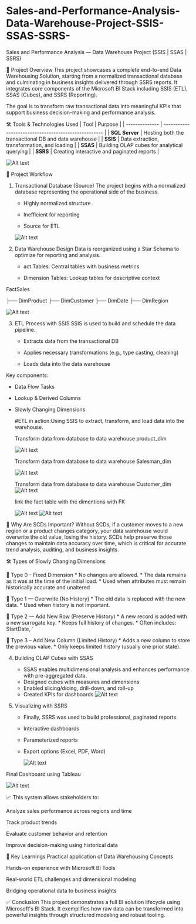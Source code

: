 # Sales-and-Performance-Analysis-Data-Warehouse-Project-SSIS-SSAS-SSRS-
Sales and Performance Analysis — Data Warehouse Project (SSIS | SSAS | SSRS) 

📁 Project Overview
This project showcases a complete end-to-end Data Warehousing Solution, starting from a normalized transactional database and culminating in business insights delivered through SSRS reports. It integrates core components of the Microsoft BI Stack including SSIS (ETL), SSAS (Cubes), and SSRS (Reporting).

The goal is to transform raw transactional data into meaningful KPIs that support business decision-making and performance analysis.



🛠 Tools & Technologies Used
| Tool           | Purpose                                              |
| -------------- | ---------------------------------------------------- |
| **SQL Server** | Hosting both the transactional DB and data warehouse |
| **SSIS**       | Data extraction, transformation, and loading         |
| **SSAS**       | Building OLAP cubes for analytical querying          |
| **SSRS**       | Creating interactive and paginated reports           |

![Alt text](images/DW_Comp.png)





🔄 Project Workflow


1. Transactional Database (Source)
The project begins with a normalized database representing the operational side of the business.

    * Highly normalized structure

    * Inefficient for reporting

    * Source for ETL

   ![Alt text](images/Sales_oltp.png)
      


2. Data Warehouse Design
Data is reorganized using a Star Schema to optimize for reporting and analysis.

    * act Tables: Central tables with business metrics

    * Dimension Tables: Lookup tables for descriptive context
 
  FactSales

├── DimProduct
├── DimCustomer
├── DimDate
├── DimRegion
 
   ![Alt text](images/Sales_Olap.png)


3. ETL Process with SSIS
SSIS is used to build and schedule the data pipeline.

    * Extracts data from the transactional DB

    * Applies necessary transformations (e.g., type casting, cleaning)

    * Loads data into the data warehouse

Key components:

  * Data Flow Tasks

  * Lookup & Derived Columns

  * Slowly Changing Dimensions

    #ETL in action:Using SSIS to extract, transform, and load data into the warehouse.

       Transform data from database to data warehouse product_dim
    
       ![Alt text](images/Product_ETL.png)

    
       Transform data from database to data warehouse Salesman_dim
    
       ![Alt text](images/Salesman_ETL.png)


       Transform data from database to data warehouse Customer_dim
       ![Alt text](images/Customer_ETL.png)


       link the fact table with the dimentions with FK
    
       ![Alt text](images/Fact_ETL.png)
       ![Alt text](images/Fact_ETL@.png)


🧠 Why Are SCDs Important?
Without SCDs, if a customer moves to a new region or a product changes category, your data warehouse would overwrite the old value, losing the history. SCDs help preserve those changes to maintain data accuracy over time, which is critical for accurate trend analysis, auditing, and business insights.

🛠️ Types of Slowly Changing Dimensions

🔹 Type 0 – Fixed Dimension
    * No changes are allowed.
    * The data remains as it was at the time of the initial load.
    * Used when attributes must remain historically accurate and unaltered

🔹 Type 1 — Overwrite (No History)
    * The old data is replaced with the new data.
    * Used when history is not important.

🔹 Type 2 — Add New Row (Preserve History)
    * A new record is added with a new surrogate key.
    * Keeps full history of changes.
    * Often includes: StartDate, `

🔹 Type 3 – Add New Column (Limited History)
    * Adds a new column to store the previous value.
    * Only keeps limited history (usually one prior state).



4. Building OLAP Cubes with SSAS
    * SSAS enables multidimensional analysis and enhances performance with pre-aggregated data.
    * Designed cubes with measures and dimensions
    * Enabled slicing/dicing, drill-down, and roll-up
    * Created KPIs for dashboards
      ![Alt text](images/SSAS_cube.png)

      
5. Visualizing with SSRS
    * Finally, SSRS was used to build professional, paginated reports.
    * Interactive dashboards
    * Parameterized reports
    * Export options (Excel, PDF, Word)
  
      ![Alt text](images/SSRS_report.png)





  Final Dashboard using Tableau 
  
  ![Alt text](images/Tableau_dashboard.png)

📈 This system allows stakeholders to:

  Analyze sales performance across regions and time

  Track product trends

  Evaluate customer behavior and retention

  Improve decision-making using historical data



🧠 Key Learnings
  Practical application of Data Warehousing Concepts

  Hands-on experience with Microsoft BI Tools

  Real-world ETL challenges and dimensional modeling

  Bridging operational data to business insights


✅ Conclusion
This project demonstrates a full BI solution lifecycle using Microsoft's BI Stack. It exemplifies how raw data can be transformed into powerful insights through structured modeling and robust tooling.
